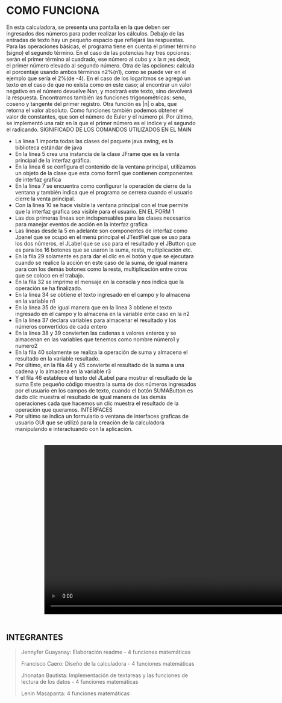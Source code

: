 # COMO FUNCIONA 
En esta calculadora, se presenta una pantalla en la que deben ser ingresados dos números para poder realizar los cálculos.
Debajo de las entradas de texto hay un pequeño espacio que reflejará las respuestas.
Para las operaciones básicas, el programa tiene en cuenta el primer término (signo) el segundo término.
En el caso de las potencias hay tres opciones: serán el primer término al cuadrado, ese número al cubo y x la n ;es decir, el primer número elevado al segundo número.
Otra de las opciones: calcula el porcentaje usando ambos términos n2%(n1), como se puede ver en el ejemplo que sería el 2%(de -4).
En el caso de los logaritmos se agregó un texto en el caso de que no exista como en este caso; al encontrar un valor negativo en el número devuelve Nan, y mostrará este texto, sino devolverá la respuesta.
Encontramos también las funciones trigonométricas: seno, coseno y tangente del primer registro.
Otra función es |n| o abs, que retorna el valor absoluto.
Como funciones también podemos obtener el valor de constantes, que son el número de Euler y el número pi.
Por último, se implementó una raíz en la que el primer número es el índice y el segundo el radicando.
SIGNIFICADO DE LOS COMANDOS UTILIZADOS 
EN EL MAIN 
-	La línea 1 importa todas las clases del paquete java.swing, es la biblioteca estándar de java 
-	En la línea 5 crea una instancia de la clase JFrame que es la venta principal de la interfaz gráfica.
-	En la línea 6 se configura el contenido de la ventana principal, utilizamos un objeto de la clase que esta como form1 que contienen componentes de interfaz grafica 
-	En la línea 7 se encuentra como configurar la operación de cierre de la ventana y también indica que el programa se cerrera cuando el usuario cierre la venta principal. 
-	Con la linea 10 se hace visible la ventana principal con el true permite que la interfaz grafica sea visible para el usuario. 
EN EL FORM 1
-	Las dos primeras líneas son indispensables para las clases necesarios para manejar eventos de acción en la interfaz grafica 
-	Las líneas desde la 5 en adelante son componentes de interfaz como Jpanel que se ocupó en el menú principal el JTextFiel que se uso para los dos números, el JLabel que se uso para el resultado y el JButton que es para los 16 botones que se usaron la suma, resta, multiplicación etc.
-	En la fila 29 solamente es para dar el clic en el botón y que se ejecutara cuando se realice la acción en este caso de la suma, de igual manera para con los demás botones como la resta, multiplicación entre otros que se coloco en el trabajo. 
-	En la fila 32 se imprime el mensaje en la consola y nos indica que la operación se ha finalizado. 
-	En la línea   34 se obtiene el texto ingresado en el campo y lo almacena en la variable n1
-	En la línea 35 de igual manera que en la línea 3 obtiene el texto ingresado en el campo y lo almacena en la variable ente caso en la n2
-	En la línea 37 declara variables para almacenar el resultado y los números convertidos de cada entero
-	En la línea 38 y 39 convierten las cadenas a valores enteros y se almacenan en las variables que tenemos como nombre número1 y numero2 
-	En la fila 40 solamente se realiza la operación de suma y almacena el resultado en la variable resultado. 
-	Por último, en la fila 44 y 45 convierte el resultado de la suma a una cadena y lo almacena en la variable r3
-	Y el fila 46 establece el texto del JLabel para mostrar el resultado de la suma 
Este pequeño código muestra la suma de dos números ingresados por el usuario en los campos de texto, cuando el botón SUMAButton es dado clic muestra el resultado de igual manera de las demás operaciones cada que hacemos un clic muestra el resultado de la operación que queramos. 
INTERFACES 
-	Por ultimo se indica un formulario o ventana de interfaces graficas de usuario GUI que se utilizó para la creación de la calculadora manipulando e interactuando con la aplicación. 


<video src="https://github.com/lennynT02/Calculadorav1/assets/145746963/b60d5465-7ebd-499f-8200-aceb811681d9" controls title="Funcionamiento" style="width: 900px; margin: 20px 20%;"></video>


## INTEGRANTES 
>
>Jennyfer Guayanay: Elaboración readme - 4 funciones matemáticas 
>
>Francisco Caero: Diseño de la calculadora - 4 funciones matemáticas
>
>Jhonatan Bautista: Implementación de textareas y las funciones de lectura de los datos - 4 funciones matemáticas
>
>Lenin Masapanta: 4 funciones matemáticas

